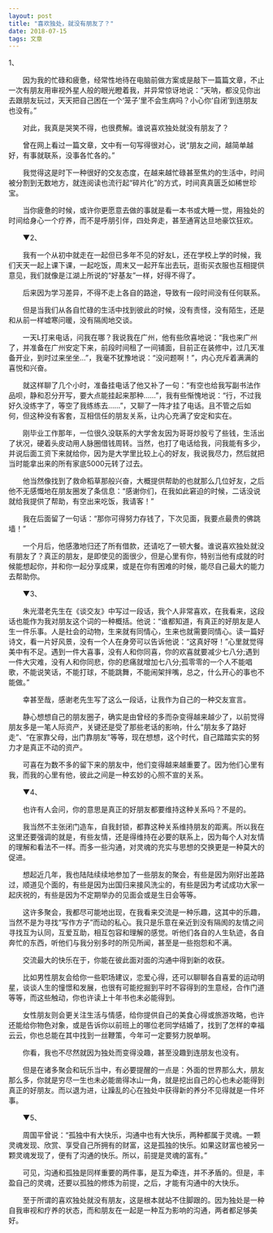 ```yaml
---
layout: post
title: "喜欢独处，就没有朋友了？"
date: 2018-07-15 
tags: 文章  
---
```

1、

　　因为我的忙碌和疲惫，经常性地待在电脑前做方案或是敲下一篇篇文章，不止一次有朋友用审视外星人般的眼光瞪着我，并异常惊讶地说：“天呐，都没见你出去跟朋友玩过，天天把自己困在一个‘笼子’里不会生病吗？小心你‘自闭’到连朋友也没有。”

　　对此，我真是哭笑不得，也很费解。谁说喜欢独处就没有朋友了？

　　曾在网上看过一篇文章，文中有一句写得很对心，说“朋友之间，越简单越好，有事就联系，没事各忙各的。”

　　我觉得这是时下一种很好的交友态度，在越来越忙碌甚至焦灼的生活中，时间被分割到无数地方，就连阅读也流行起“碎片化”的方式，时间真真匮乏如稀世珍宝。

　　当你疲惫的时候，或许你更愿意去做的事就是看一本书或大睡一觉，用独处的时间给身心一个疗养，而不是呼朋引伴，四处奔走，甚至通宵达旦地豪饮狂欢。

　　▼2、

　　我有一个从初中就走在一起但已多年不见的好友L，还在学校上学的时候，我们天天一起上课下课，一起吃饭，周末又一起开车出去玩，逛街买衣服也互相提供意见，我们就像是江湖上所说的“好基友”一样，好得不得了。

　　后来因为学习差异，不得不走上各自的路途，导致有一段时间没有任何联系。

　　但是当我们从各自忙碌的生活中找到彼此的时候，没有责怪，没有陌生，还是和从前一样嘘寒问暖，没有隔阂地交谈。

　　一天L打来电话，问我在哪？我说我在广州，他有些欣喜地说：“我也来广州了，并准备在广州安定下来，前段时间租了一间铺面，目前正在装修中，过几天准备开业，到时过来坐坐…”，我毫不犹豫地说：“没问题啊！”，内心充斥着满满的喜悦和兴奋。

　　就这样聊了几个小时，准备挂电话了他又补了一句：“有空也给我写副书法作品呗，静和忍分开写，要大点能挂起来那种……”，我有些惭愧地说：“行，不过我好久没练字了，等空了我练练去……”，又聊了一阵才挂了电话。且不管之后如何，但这种没有客套，互相信任的朋友关系，让内心充满了安定和实在。

　　刚毕业工作那年，一位很久没联系的大学舍友因为哥哥炒股亏了些钱，生活出了状况，硬着头皮动用人脉圈借钱周转。当然，也打了电话给我，问我能有多少，并说后面工资下来就给你，因为是大学里比较上心的好友，我说我尽力，然后就把当时能拿出来的所有家底5000元转了过去。

　　他当然像找到了救命稻草那般兴奋，大概提供帮助的也就那么几位好友，之后他不无感慨地在朋友圈发了条信息：“感谢你们，在我如此窘迫的时候，二话没说就给我提供了帮助，有空出来吃饭，我请客！”

　　我在后面留了一句话：“那你可得努力存钱了，下次见面，我要点最贵的佛跳墙！”

　　一个月后，他感激地归还了所有借款，还请吃了一顿大餐。谁说喜欢独处就没有朋友了？真正的朋友，是即使见的面很少，但是心里有你，特别当他有成就的时候能想起你，并和你一起分享成果，或是在你有困难的时候，能尽自己最大的能力去帮助你。

　　▼3、

　　朱光潜老先生在《谈交友》中写过一段话，我个人非常喜欢，在我看来，这段话也能作为我对朋友这个词的一种概括。他说：“谁都知道，有真正的好朋友是人生一件乐事。人是社会的动物，生来就有同情心，生来也就需要同情心。读一篇好诗文，看一片好风景，没有一个人在身旁可以告诉他说：“这真好呀！”心里就觉得美中有不足。遇到一件大喜事，没有人和你同喜，你的欢喜就要减少七八分;遇到一件大灾难，没有人和你同悲，你的悲痛就增加七八分;孤零零的一个人不能唱歌，不能说笑话，不能打球，不能跳舞，不能闹架拌嘴，总之，什么开心的事也不能做。”

　　幸甚至哉，感谢老先生写了这么一段话，让我作为自己的一种交友宣言。

　　静心想想自己的朋友圈子，确实是由曾经的多而杂变得越来越少了，以前觉得朋友多是一笔人际资产，关键还是受了那些老话的影响，什么“朋友多了路好走”、“在家靠父母，出门靠朋友”等等，现在想想，这个时代，自己踏踏实实的努力才是真正不动的资产。

　　可喜在为数不多的留下来的朋友中，他们变得越来越重要了。因为他们心里有我，而我的心里有他，彼此之间是一种玄妙的心照不宣的关系。

　　▼4、

　　也许有人会问，你的意思是真正的好朋友都要维持这种关系吗？不是的。

　　我当然不主张闭门造车，自我封锁，都靠这种关系维持朋友的距离。所以我在这里还要强调的就是，有些友情，还是得维持在必要的联系上，因为每个人对友情的理解和看法不一样。而多一些沟通，对灵魂的充实与思想的交换更是一种莫大的促进。

　　想起近几年，我也陆陆续续地参加了一些朋友的聚会，有些是因为刚好出差路过，顺道见个面的，有些是因为出国归来接风洗尘的，有些是因为考试成功大家一起庆祝的，有些是因为不定期举办的见面会或是生日会等等。

　　这许多聚会，我都尽可能地出现，在我看来交流是一种乐趣，这其中的乐趣，当然不是为寻找“写作方子”而动的私心。我只是乐意在亲近到没有隔阂的友情之间寻找互为认同，互爱互助，相互包容和理解的感觉。听他们各自的人生轨迹，各自奔忙的东西，听他们与我分别多时的所见所闻，甚至是一些抱怨和不满。

　　交流最大的快乐在于，你能在彼此面对面的沟通中得到新的收获。

　　比如男性朋友会给你一些职场建议，恋爱心得，还可以聊聊各自喜爱的运动明星，谈谈人生的憧憬和发展，也很有可能挖掘到平时不容得到的生意经，合作门道等等，而这些触动，你也许读上十年书也未必能得到。

　　女性朋友则会更关注生活与情感，给你提供自己的美食心得或旅游攻略，也许还能给你物色对象，或是告诉你以前班上的哪位老同学结婚了，找到了怎样的幸福云云，你也总能在其中找到一丝鞭策，今年可一定要努力脱单啊。

　　你看，我也不尽然就因为独处而变得没趣，甚至没趣到连朋友也没有。

　　但是在诸多聚会和玩乐当中，有必要提醒的一点是：外面的世界那么大，朋友那么多，你就是穷尽一生也未必能凿得冰山一角，就是挖出自己的心也未必能得到真正的好朋友。而以退为进，让躁乱的心在独处中获得新的养分不见得就是一件坏事。

　　▼5、

　　周国平曾说：“孤独中有大快乐，沟通中也有大快乐，两种都属于灵魂。一颗灵魂发现、欣赏、享受自己所拥有的财富，这是孤独的快乐。如果这财富也被另一颗灵魂发现了，便有了沟通的快乐。所以，前提是灵魂的富有。”

　　可见，沟通和孤独是同样重要的两件事，是互为牵连，并不矛盾的。但是，丰盈自己的灵魂，还要以孤独的修炼为前提，之后，才能有沟通中的大快乐。

　　至于所谓的喜欢独处就没有朋友，这是根本就站不住脚跟的。因为独处是一种自我审视和疗养的状态，而和朋友在一起是一种互为影响的沟通，两者都足够美好。
　　
